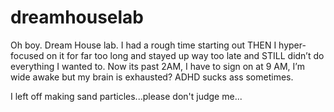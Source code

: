 # dreamhouselab
Oh boy. Dream House lab. 
I had a rough time starting out THEN I hyper-focused on it for far too long and stayed up way too late and STILL didn’t do everything I wanted to.
Now its past 2AM, I have to sign on at 9 AM, I’m wide awake but my brain is exhausted? 
ADHD sucks ass sometimes.

I left off making sand particles...please don't judge me... 
